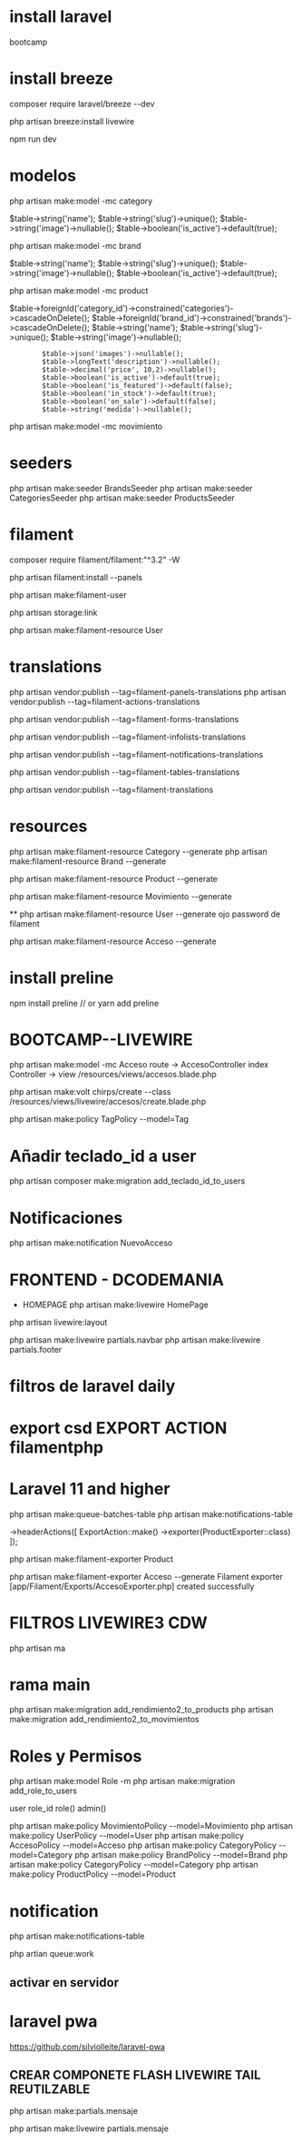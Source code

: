

# install laravel
bootcamp

# install breeze 
composer require laravel/breeze --dev

php artisan breeze:install livewire

npm run dev

# modelos 

php artisan make:model -mc  category 

$table->string('name');
$table->string('slug')->unique();
$table->string('image')->nullable();
$table->boolean('is_active')->default(true);

php artisan make:model -mc  brand

$table->string('name');
$table->string('slug')->unique();
$table->string('image')->nullable();
$table->boolean('is_active')->default(true);

php artisan make:model -mc  product

$table->foreignId('category_id')->constrained('categories')->cascadeOnDelete();
$table->foreignId('brand_id')->constrained('brands')->cascadeOnDelete();
$table->string('name');
$table->string('slug')->unique();
$table->string('image')->nullable();

            $table->json('images')->nullable();
            $table->longText('description')->nullable();
            $table->decimal('price', 10,2)->nullable();
            $table->boolean('is_active')->default(true);
            $table->boolean('is_featured')->default(false);
            $table->boolean('in_stock')->default(true);
            $table->boolean('on_sale')->default(false);
            $table->string('medida')->nullable();

php artisan make:model -mc movimiento

# seeders 

php artisan make:seeder BrandsSeeder
php artisan make:seeder CategoriesSeeder
php artisan make:seeder ProductsSeeder

# filament



composer require filament/filament:"^3.2" -W

php artisan filament:install --panels

php artisan make:filament-user

php artisan storage:link

php artisan make:filament-resource User

# translations
 php artisan vendor:publish --tag=filament-panels-translations
 php artisan vendor:publish --tag=filament-actions-translations

php artisan vendor:publish --tag=filament-forms-translations

php artisan vendor:publish --tag=filament-infolists-translations

php artisan vendor:publish --tag=filament-notifications-translations

php artisan vendor:publish --tag=filament-tables-translations

php artisan vendor:publish --tag=filament-translations


# resources

php artisan make:filament-resource Category --generate
php artisan make:filament-resource Brand --generate

php artisan make:filament-resource Product --generate

php artisan make:filament-resource Movimiento --generate

** 
php artisan make:filament-resource User --generate
ojo password de filament

php artisan make:filament-resource Acceso --generate



# install preline 

npm install preline // or yarn add preline


# BOOTCAMP--LIVEWIRE


php artisan make:model -mc Acceso
route  -> AccesoController index 
Controller -> view   /resources/views/accesos.blade.php 



php artisan make:volt chirps/create --class
/resources/views/livewire/accesos/create.blade.php


php artisan make:policy TagPolicy --model=Tag


# Añadir teclado_id a user

php artisan composer make:migration add_teclado_id_to_users

# Notificaciones 

php artisan make:notification NuevoAcceso


# FRONTEND - DCODEMANIA
* HOMEPAGE
php artisan make:livewire HomePage


php artisan livewire:layout

php artisan make:livewire partials.navbar
php artisan make:livewire partials.footer


# filtros de laravel daily 

# export csd EXPORT ACTION filamentphp
# Laravel 11 and higher
php artisan make:queue-batches-table
php artisan make:notifications-table

->headerActions([
ExportAction::make()
->exporter(ProductExporter::class)
]);

php artisan make:filament-exporter Product

php artisan make:filament-exporter Acceso --generate
Filament exporter [app/Filament/Exports/AccesoExporter.php] created successfully


# FILTROS LIVEWIRE3 CDW
php artisan ma



# rama main 
php artisan  make:migration add_rendimiento2_to_products
php artisan  make:migration add_rendimiento2_to_movimientos

# Roles y Permisos 

php artisan make:model Role -m 
php artisan make:migration add_role_to_users 

user role_id 
    role()
    admin()

php artisan make:policy MovimientoPolicy --model=Movimiento
php artisan make:policy UserPolicy --model=User
php artisan make:policy AccesoPolicy --model=Acceso
php artisan make:policy CategoryPolicy --model=Category
php artisan make:policy BrandPolicy --model=Brand
php artisan make:policy CategoryPolicy --model=Category
php artisan make:policy ProductPolicy --model=Product



# notification 

php artisan make:notifications-table


php artian queue:work

## activar en servidor 

# laravel pwa
https://github.com/silviolleite/laravel-pwa


## CREAR COMPONETE FLASH LIVEWIRE TAIL REUTILZABLE 

php artisan make:partials.mensaje

php artisan make:livewire partials.mensaje
